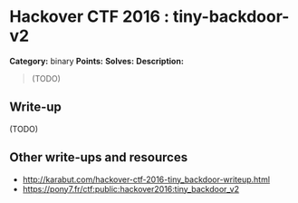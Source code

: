 # Hackover CTF 2016 : tiny-backdoor-v2

**Category:** binary
**Points:**
**Solves:**
**Description:**

> (TODO)

## Write-up

(TODO)

## Other write-ups and resources

* http://karabut.com/hackover-ctf-2016-tiny_backdoor-writeup.html
* https://pony7.fr/ctf:public:hackover2016:tiny_backdoor_v2
